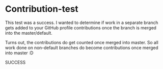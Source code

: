 # Contribution-test

This test was a success. I wanted to determine if work in a separate branch gets added to your GitHub profile 
contributions once the branch is merged into the master/default.

Turns out, the contributions do get counted once merged into master. So all work done on non-default branches do become contributions
once merged into master :D

SUCCESS
